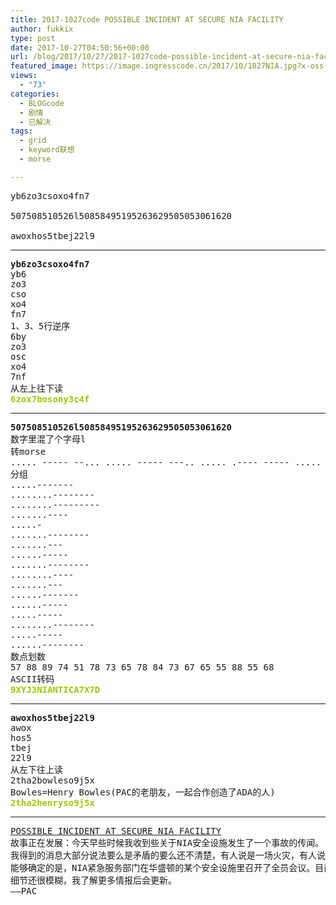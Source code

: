 ```yaml
---
title: 2017-1027code POSSIBLE INCIDENT AT SECURE NIA FACILITY
author: fukkix
type: post
date: 2017-10-27T04:50:56+00:00
url: /blog/2017/10/27/2017-1027code-possible-incident-at-secure-nia-facility/
featured_image: https://image.ingresscode.cn/2017/10/1027NIA.jpg?x-oss-process=image/resize,m_fill,w_700,h_220
views:
  - "73"
categories:
  - BLOGcode
  - 剧情
  - 已解决
tags:
  - grid
  - keyword联想
  - morse

---
```

<pre>yb6zo3csoxo4fn7

507508510526l50858495195263629505053061620

awoxhos5tbej22l9
<!--more--></pre>

* * *

<pre><strong>yb6zo3csoxo4fn7
</strong>yb6
zo3
cso
xo4
fn7
1、3、5行逆序
6by
zo3
osc
xo4
7nf
从左上往下读<strong>
<span style="color: #99cc00;">6zox7bosony3c4f</span></strong></pre>

* * *

<pre><strong>507508510526l50858495195263629505053061620
</strong>数字里混了个字母l
转morse
..... ----- --... ..... ----- ---.. ..... .---- ----- ..... ..--- -.... .-.. ..... ----- ---.. ..... ---.. ....- ----. ..... .---- ----. ..... ..--- -.... ...-- -.... ..--- ----. ..... ----- ..... ----- ..... ...-- ----- -.... .---- -.... ..--- -----
分组
.....-------
........--------
........--------- 
.......----
.....-
.......--------
.......---
......-----
.......--------
........----
.......---
......-------
......----- 
.....----- 
........--------
.....-----
......--------
数点划数
57 88 89 74 51 78 73 65 78 84 73 67 65 55 88 55 68 
ASCII转码<strong>
<span style="color: #99cc00;">9XYJ3NIANTICA7X7D</span></strong></pre>

* * *

<pre><strong>awoxhos5tbej22l9
</strong>awox
hos5
tbej
22l9
从左下往上读
2tha2bowleso9j5x
Bowles=Henry Bowles(PAC的老朋友，一起合作创造了ADA的人)<strong>
<span style="color: #99cc00;">2tha2henryso9j5x</span></strong></pre>

* * *

<pre><a href="http://investigate.ingress.com/2017/10/27/possible-incident-at-secure-nia-facility/">POSSIBLE INCIDENT AT SECURE NIA FACILITY
</a>故事正在发展：今天早些时候我收到些关于NIA安全设施发生了一个事故的传闻。
我得到的消息大部分说法要么是矛盾的要么还不清楚，有人说是一场火灾，有人说是爆炸，还有人说什么都没发生。
能够确定的是，NIA紧急服务部门在华盛顿的某个安全设施里召开了全员会议。目前还不知道是否有人员伤亡。
细节还很模糊，我了解更多情报后会更新。
——PAC</pre>